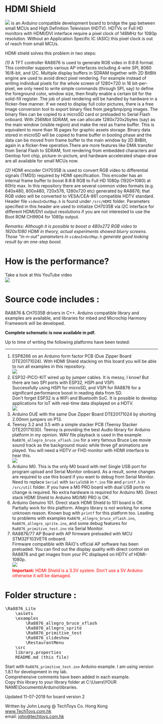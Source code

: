 # **HDMI Shield**  #
![](http://www.techtoys.com.hk/BoardsKits/HDMIshield/images/HDMIShield_v2_pin_diagram.png)
is an Arduino compatible development board to bridge the gap between small MCUs and High Definition Television (HDTV).
HDTVs or Full HD monitors with HDMI/DVI interface require a pixel clock of 148MHz for 1080p resolution.
Without an Application Specific IC (ASIC) this pixel clock is out of reach from small MCUs.

HDMI shield solves this problem in two steps:

*(1)* A TFT controller RA8876 is used to generate RGB video in 8:8:8 format.
This controller supports various AP interfaces including 4-wire SPI, 8080 16/8-bit, and I2C. Multiple display buffers in SDRAM together with 2D BitBlit engine are used to avoid direct pixel rendering. For example instead of writing individual pixels for the whole screen of 1280*720 in 16 bit-per-pixel, we only need to write simple commands (through SPI, say) to define the foreground color, window size, then finally enable a certain bit for the solid-fill register. The job of pixel rendering will be handled by hardware in a flicker-free manner. If we need to display full color pictures, there is a free image conversion tool to export binary files from jpeg/bmp/png images. The binary files can be copied to a microSD card or preloaded to Serial Flash onboard. With 256Mbit SDRAM, we can allocate 1280x720x2bytes (say) as the main window (visible region) and make the rest as frame buffer. This is equivalent to more than 16 pages for graphic assets storage. Binary data stored in microSD will be copied to frame buffer in booting phase and the data can be moved from frame buffer to the main window by 2D BitBlit, again in a flicker-free operation.There are more features like DMA transfer from Serial Flash to SDRAM, font rendering from embedded characters and Genitop font chip, picture-in-picture, and hardware accelerated shape-draw are all available for small MCUs now.
	
*(2)* HDMI encoder CH7035B is used to convert RGB video to differential signals (TMDS) required by HDMI specification. This encoder has an internal frame buffer to boost 8:8:8 RGB to Full HD 1080p (1920*1080) at 60Hz max. In this repository there are several common video formats (e.g. 640x480, 800x480, 720x576, 1280x720 etc) generated by RA8876; that RGB video will be converted to VESA/CEA-861 compatible HDTV standard. Header file `videoInOutMap.h` is found under `/src/HDMI` folder. Parameters specified in this header are used to initialize CH7035B via I2C interface for different HDMI/DVI output resolutions if you are not interested to use the Boot ROM CH9904 for 1080p output.
	
*Remarks: Although it is possible to boost a 480x272 RGB video to 1920x1080 HDMI in theory, actual experiments showed blurry screens.<br>Those "in-n-out" parameters in `videoInOutMap.h` generate good looking result by an one-step boost.*

# How is the performance? #
Take a look at this YouTube video<br>
[![](http://www.techtoys.com.hk/BoardsKits/HDMIshield/images/YouTube_link_beta.png)](https://youtu.be/MUeIY_gLn3c)


# Source code includes : #

RA8876 & CH7035B drivers in C++. Arduino compatible library and examples are available, and libraries for mbed and Microchip Harmony Framework will be developed.

<strong>Complete schematic is now available in pdf.</strong>

Up to time of writing the following platforms have been tested:

----------
1. ESP8266 on an Arduino form factor PCB (Due Zipper Board DTE20171024). With HDMI Shield stacking on this board you will be able to run all examples in this repository.<br>![](http://www.techtoys.com.hk/BoardsKits/HDMIshield/images/DueZipperBoard_DTE20171024_400x300.png)
2. ESP32-PICO-KIT wired up by jumper cables. It is messy, I know! But there are two SPI ports with ESP32, HSPI and VSPI.<br>Successfully using HSPI for microSD, and VSPI for RA8876 for a significant performance boost in reading data from SD.<br>Don't forget ESP32 is a WiFi and Bluetooth SoC. It is possible to develop applications for IoT with real-time data displayed on a HDTV.<br>![](http://www.techtoys.com.hk/BoardsKits/HDMIshield/images/ESP32-PICO-KIT-wiredUP.png)
3. Arduino DUE with the same Due Zipper Board DTE20171024 by shorting 2.00mm jumpers on P13.
4. Teensy 3.2 and 3.5 with a simple stacker PCB (Teensy Stacker DTE20171030). 
   Teensy is providing the best Audio library for Arduino platform in my opinion.
   WAV file playback is used in the example `Ra8876_allegro_bruce_xflash.ino` for a very famous Bruce Lee movie
   sound track as the background music while three gif animations are played. You will need a HDTV or 
   FHD monitor with HDMI interface to hear this.<br>![](http://www.techtoys.com.hk/BoardsKits/HDMIshield/images/TeensyStacker_400x300.png)
5. Arduino M0. This is the only M0 board with me! Single USB port for program upload and Serial Monitor onboard. 
   As a result, some changes are required to use this board if you want to debug from Serial Monitor.
   Need to replace `Serial` with `SerialUSB` in `*.ino` file and `printf.h` in `/src/util` folder.
   If you have a M0 PRO board with dual USB ports no change is required. No extra hardware is required for Arduino M0. Direct stack HDMI Shield to Arduino M0/M0 PRO is OK.
6. Arduino Genuino 101. Direct stack HDMI Shield to 101 board is OK.<br>
   Partially work for this platform. Allegro library is not working for some unknown reason.
   Known bug with `printf` for this platform too. Leading to problems with examples
   `Ra8876_allegro_bruce_xflash.ino`, `Ra8876_allegro_sprite.ino`, and some debug features for 
   `Ra8876_primitive_test.ino` via Serial Monitor.
7. RA8876/77 AP Board with AP firmware preloaded with MCU STM32F103VET6 onboard.<br>Firmware compatible with RAiO's official AP software has been preloaded. You can find out the display quality with direct control on RA8876 and get images from your PC displayed on HDTV of HDMI-1080p.<br>
![](http://www.techtoys.com.hk/BoardsKits/HDMIshield/images/HDMIShield_STM32F103VET6_400x300.png)<br>
<span style = "color:red">**Important:** HDMI Shield is a 3.3V system. Don't use a 5V Arduino otherwise it will be damaged.</span>


# Folder structure : #
<pre>
\Ra8876_Lite
	\assets
	\examples
		\Ra8876_allegro_bruce_xflash
		\Ra8876_allegro_sprite
		\Ra8876_primitive_test
		\Ra8876_slideshow
		\RestaurantMenu
	\src
	library.properties
	README.md (this file)
</pre>


Start with `Ra8876_primitive_test.ino` Arduino example. I am using version 1.8.1 for development in my lab.<br>Comprehensive comments have been added in each example.<br>
Copy this library to your library folder at C:\Users\YOUR NAME\Documents\Arduino\libraries.
	
Updated 11-07-2019 for board version 2

Written by John Leung @ TechToys Co. Hong Kong <br>
www.TechToys.com.hk<br>
email: john@techtoys.com.hk<br>

